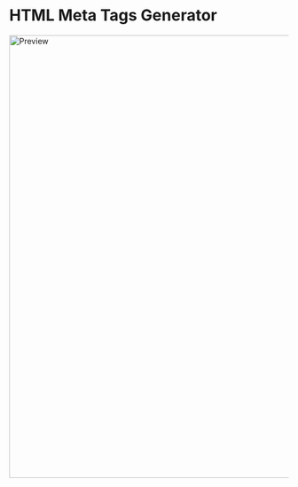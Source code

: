 # HTML Meta Tags Generator

<img src="https://cdn.glitch.global/a2b50095-8314-4c25-87ec-f329e288b61f/3?v=1718372495007" alt="Preview" width="800" height="auto">
